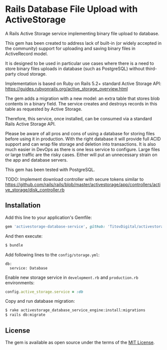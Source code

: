 # Rails Database File Upload with ActiveStorage
A Rails Active Storage service implementing binary file upload to database.

This gem has been created to address lack of built-in (or widely accepted in the community) support for uploading and saving binary files in ActiveRecord model.

It is designed to be used in particular use cases where there is a need to store binary files uploads in database (such as PostgreSQL) without third-party cloud storage.

Implementation is based on Ruby on Rails 5.2+ standard Active Storage API:
https://guides.rubyonrails.org/active_storage_overview.html

The gem adds a migration with a new model: an extra table that stores blob contents in a binary field.
The service creates and destroys records in this table as requested by Active Storage.

Therefore, this service, once installed, can be consumed via a standard Rails Active Storage API.

Please be aware of all pros and cons of using a database for storing files before using it in production.
With the right database it will provide full ACID support and can wrap file storage and deletion into transactions. It is also much easier in DevOps as there is one less service to configure.
Large files or large traffic are the risky cases. Either will put an unnecessary strain on the app and database servers.

This gem has been tested with PostgreSQL.

TODO: Implement download controller with secure tokens similar to
https://github.com/rails/rails/blob/master/activestorage/app/controllers/active_storage/disk_controller.rb

## Installation
Add this line to your application's Gemfile:

```ruby
gem 'activestorage-database-service', github: 'TitovDigital/activestorage-database-service'
```

And then execute:
```bash
$ bundle
```

Add following lines to the `config/storage.yml`:
```
db:
  service: Database
```

Enable new storage service in `development.rb` and `production.rb` environments:
```ruby
config.active_storage.service = :db
```

Copy and run database migration:
```bash
$ rake activestorage_database_service_engine:install:migrations
$ rails db:migrate
```

## License
The gem is available as open source under the terms of the [MIT License](https://opensource.org/licenses/MIT).

